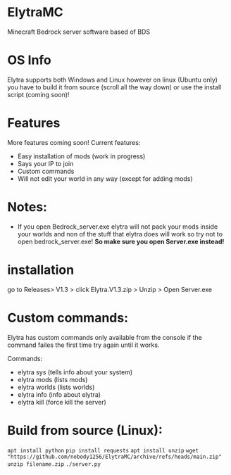 # ElytraMC
Minecraft Bedrock server software based of BDS

# OS Info
Elytra supports both Windows and Linux however on linux (Ubuntu only) you have to build it from source (scroll all the way down) or use the install script (coming soon)!



# Features
More features coming soon!
Current features:
+ Easy installation of mods (work in progress)
+ Says your IP to join
+ Custom commands
+ Will not edit your world in any way (except for adding mods)



# Notes:
+ If you open Bedrock_server.exe elytra will not pack your mods inside your worlds and non of the stuff that elytra does will 
work so try not to open bedrock_server.exe! <strong> So make sure you open Server.exe instead! </strong>

# installation
go to Releases> V1.3 > click Elytra.V1.3.zip > Unzip > Open Server.exe

# Custom commands:
Elytra has custom commands only available from the console if the command 
failes the first time try again until it works.
 






Commands:

+ elytra sys (tells info about your system)
+ elytra mods (lists mods)
+ elytra worlds (lists worlds)
+ elytra info (info about elytra)
+ elytra kill (force kill the server)

# Build from source (Linux):

``` apt install python ```
``` pip install requests ```
``` apt install unzip ```
``` wget "https://github.com/nobody1256/ElytraMC/archive/refs/heads/main.zip" ```
``` unzip filename.zip ```
 ``` ./server.py ```


